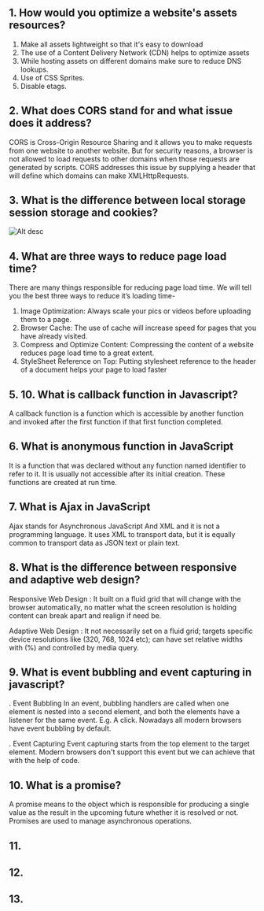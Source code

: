 ## 1. How would you optimize a website's assets resources?

1. Make all assets lightweight so that it's easy to download
2. The use of a Content Delivery Network (CDN) helps to optimize assets
3. While hosting assets on different domains make sure to reduce DNS lookups.
4. Use of CSS Sprites.
5. Disable etags.

## 2. What does CORS stand for and what issue does it address?
CORS is Cross-Origin Resource Sharing and it allows you to make requests from one website to another website. But for security reasons, a browser is not allowed to load requests to other domains when those requests are generated by scripts. CORS addresses this issue by supplying a header that will define which domains can make XMLHttpRequests.

## 3. What is the difference between local storage session storage and cookies?
![Alt desc](https://github.com/taixingbi/interview-question/blob/master/images/1.png?raw=true)

## 4. What are three ways to reduce page load time?
There are many things responsible for reducing page load time. We will tell you the best three ways to reduce it’s loading time-  
1. Image Optimization: Always scale your pics or videos before uploading them to a page.
2. Browser Cache: The use of cache will increase speed for pages that you have already visited.
3. Compress and Optimize Content: Compressing the content of a website reduces page load time to a great extent.
4. StyleSheet Reference on Top: Putting stylesheet reference to the header of a document helps your page to load faster

## 5. 10. What is callback function in Javascript?
A callback function is a function which is accessible by another function and invoked after the first function if that first function completed.

## 6. What is anonymous function in JavaScript
It is a function that was declared without any function named identifier to refer to it. It is usually not accessible after its initial creation. These functions are created at run time.

## 7. What is Ajax in JavaScript
Ajax stands for Asynchronous JavaScript And XML and it is not a programming language. It uses XML to transport data, but it is equally common to transport data as JSON text or plain text.

## 8. What is the difference between responsive and adaptive web design?
Responsive Web Design : It built on a fluid grid that will change with the browser automatically, no matter what the screen resolution is holding content can break apart and realign if need be.

Adaptive Web Design : It not necessarily set on a fluid grid; targets specific device resolutions like (320, 768, 1024 etc); can have set relative widths with (%) and controlled by media query.

## 9. What is event bubbling and event capturing in javascript?
. Event Bubbling
In an event, bubbling handlers are called when one element is nested into a second element, and both the elements have a listener for the same event. E.g. A click. Nowadays all modern browsers have event bubbling by default.

. Event Capturing
Event capturing starts from the top element to the target element. Modern browsers don't support this event but we can achieve that with the help of code.
## 10. What is a promise?
A promise means to the object which is responsible for producing a single value as the result in the upcoming future whether it is resolved or not.
Promises are used to manage asynchronous operations.

## 11.

## 12.

## 13.
